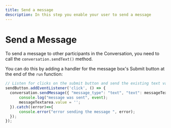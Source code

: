```yaml
---
title: Send a message
description: In this step you enable your user to send a message
---
```


# Send a Message

To send a message to other participants in the Conversation, you need to call the `conversation.sendText()` method.

You can do this by adding a handler for the message box's Submit button at the end of the `run` function:

```javascript
// Listen for clicks on the submit button and send the existing text value
sendButton.addEventListener('click', () => {
  conversation.sendMessage({ "message_type": "text", "text": messageTextarea.value }).then((event) => {
      console.log("message was sent", event);
      messageTextarea.value = '';
  }).catch((error)=>{
      console.error("error sending the message ", error);
  });
});
```
